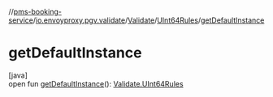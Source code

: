 //[pms-booking-service](../../../../index.md)/[io.envoyproxy.pgv.validate](../../index.md)/[Validate](../index.md)/[UInt64Rules](index.md)/[getDefaultInstance](get-default-instance.md)

# getDefaultInstance

[java]\
open fun [getDefaultInstance](get-default-instance.md)(): [Validate.UInt64Rules](index.md)